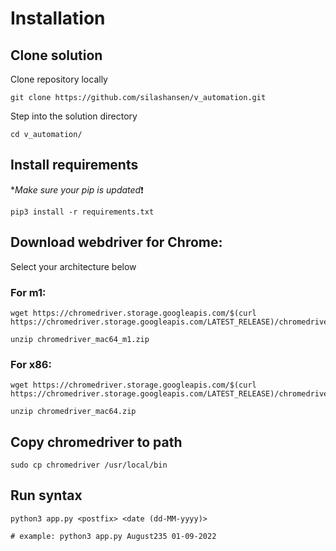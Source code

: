 # Installation

## Clone solution

Clone repository locally

    git clone https://github.com/silashansen/v_automation.git

Step into the solution directory

    cd v_automation/

## Install requirements

**Make sure your pip is updated*:exclamation:

    pip3 install -r requirements.txt

## Download webdriver for Chrome:
Select your architecture below
   
### For m1:

    wget https://chromedriver.storage.googleapis.com/$(curl https://chromedriver.storage.googleapis.com/LATEST_RELEASE)/chromedriver_mac64_m1.zip

    unzip chromedriver_mac64_m1.zip

### For x86:

    wget https://chromedriver.storage.googleapis.com/$(curl https://chromedriver.storage.googleapis.com/LATEST_RELEASE)/chromedriver_mac64.zip

    unzip chromedriver_mac64.zip

## Copy chromedriver to path

    sudo cp chromedriver /usr/local/bin

## Run syntax
    python3 app.py <postfix> <date (dd-MM-yyyy)>

    # example: python3 app.py August235 01-09-2022

